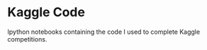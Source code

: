Kaggle Code
===========

Ipython notebooks containing the code I used to complete Kaggle competitions.  
